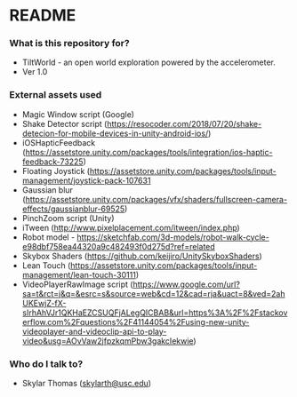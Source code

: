 # README #

### What is this repository for? ###

* TiltWorld - an open world exploration powered by the accelerometer.
* Ver 1.0

### External assets used ###

* Magic Window script (Google)
* Shake Detector script (https://resocoder.com/2018/07/20/shake-detecion-for-mobile-devices-in-unity-android-ios/)
* iOSHapticFeedback (https://assetstore.unity.com/packages/tools/integration/ios-haptic-feedback-73225)
* Floating Joystick (https://assetstore.unity.com/packages/tools/input-management/joystick-pack-107631
* Gaussian blur (https://assetstore.unity.com/packages/vfx/shaders/fullscreen-camera-effects/gaussianblur-69525)
* PinchZoom script (Unity)
* iTween (http://www.pixelplacement.com/itween/index.php)
* Robot model - https://sketchfab.com/3d-models/robot-walk-cycle-e98dbf758ea44320a9c482493f0d275d?ref=related
* Skybox Shaders (https://github.com/keijiro/UnitySkyboxShaders)
* Lean Touch (https://assetstore.unity.com/packages/tools/input-management/lean-touch-30111)
* VideoPlayerRawImage script (https://www.google.com/url?sa=t&rct=j&q=&esrc=s&source=web&cd=12&cad=rja&uact=8&ved=2ahUKEwjZ-fX-sIrhAhVJr1QKHaEZCSUQFjALegQICBAB&url=https%3A%2F%2Fstackoverflow.com%2Fquestions%2F41144054%2Fusing-new-unity-videoplayer-and-videoclip-api-to-play-video&usg=AOvVaw2jfpzkqmPbw3gakcIekwie)


### Who do I talk to? ###

* Skylar Thomas (skylarth@usc.edu)
